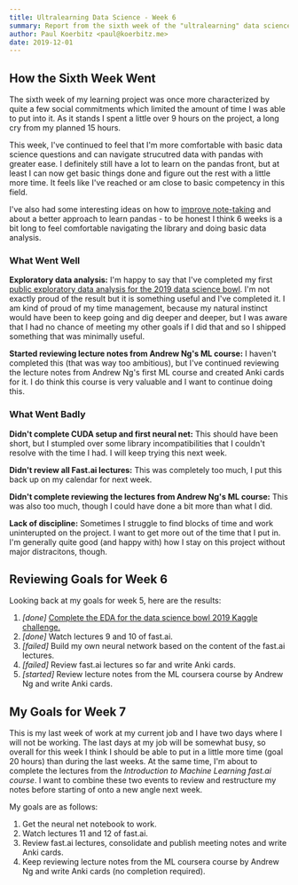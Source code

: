 ```yaml
---
title: Ultralearning Data Science - Week 6
summary: Report from the sixth week of the "ultralearning" data science project
author: Paul Koerbitz <paul@koerbitz.me>
date: 2019-12-01
---
```


## How the Sixth Week Went

The sixth week of my learning project was once more characterized by quite
a few social commitments which limited the amount of time I was able to put
into it. As it stands I spent a little over 9 hours on the project, a long
cry from my planned 15 hours.

This week, I've continued to feel that I'm more comfortable with basic data
science questions and can navigate strucutred data with pandas with greater
ease. I definitely still have a lot to learn on the pandas front, but at
least I can now get basic things done and figure out the rest with a little
more time. It feels like I've reached or am close to basic competency in
this field.

I've also had some interesting ideas on how to
[improve note-taking](/posts/better-more-powerful-notetaking) and about a
better approach to learn pandas - to be honest I think 6 weeks is a bit long
to feel comfortable navigating the library and doing basic data analysis.


### What Went Well

**Exploratory data analysis:** I'm happy to say that I've completed my first
[public exploratory data analysis for the 2019 data science bowl][eda]. I'm
not exactly proud of the result but it is something useful and I've completed
it. I am kind of proud of my time management, because my natural instinct
would have been to keep going and dig deeper and deeper, but I was aware that
I had no chance of meeting my other goals if I did that and so I shipped
something that was minimally useful.


**Started reviewing lecture notes from Andrew Ng's ML course:** I haven't
completed this (that was way too ambitious), but I've continued reviewing
the lecture notes from Andrew Ng's first ML course and created Anki cards
for it. I do think this course is very valuable and I want to continue doing
this.

### What Went Badly

**Didn't complete CUDA setup and first neural net:** This should have been
short, but I stumpled over some library incompatibilities that I couldn't
resolve with the time I had. I will keep trying this next week.

**Didn't review all Fast.ai lectures:** This was completely too much, I
put this back up on my calendar for next week.

**Didn't complete reviewing the lectures from Andrew Ng's ML course:**
This was also too much, though I could have done a bit more than what I
did.

**Lack of discipline:** Sometimes I struggle to find blocks of time and
work uninterupted on the project. I want to get more out of the time that
I put in. I'm generally quite good (and happy with) how I stay on this
project without major distracitons, though.

## Reviewing Goals for Week 6

Looking back at my goals for week 5, here are the results:

1. *[done]* [Complete the EDA for the data science bowl 2019 Kaggle challenge.][eda]
2. *[done]* Watch lectures 9 and 10 of fast.ai.
3. *[failed]* Build my own neural network based on the content of the fast.ai lectures.
4. *[failed]* Review fast.ai lectures so far and write Anki cards.
5. *[started]* Review lecture notes from the ML coursera course by Andrew Ng and write
    Anki cards.

## My Goals for Week 7

This is my last week of work at my current job and I have two days where I will not
be working. The last days at my job will be somewhat busy, so overall for this week
I think I should be able to put in a little more time (goal 20 hours) than during
the last weeks. At the same time, I'm about to complete the lectures from the
*Introduction to Machine Learning fast.ai course*. I want to combine these two
events to review and restructure my notes before starting of onto a new angle
next week.

My goals are as follows:

1. Get the neural net notebook to work.
2. Watch lectures 11 and 12 of fast.ai.
3. Review fast.ai lectures, consolidate and publish meeting notes and write Anki cards.
4. Keep reviewing lecture notes from the ML coursera course by Andrew Ng and write
    Anki cards (no completion required).

[eda]: https://www.kaggle.com/paulkoer/2019-dsb-eda-exploring-game-sessions